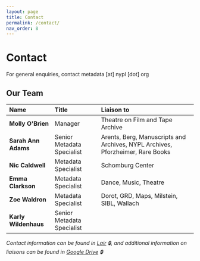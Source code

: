 ```yaml
---
layout: page
title: Contact
permalink: /contact/
nav_order: 8
---
```


# Contact
For general enquiries, contact metadata [at] nypl [dot] org

## Our Team

| Name | Title | Liaison to |
|:-------|:-------|:-------|
| **Molly O'Brien** | Manager | Theatre on Film and Tape Archive |
| **Sarah Ann Adams** | Senior Metadata Specialist | Arents, Berg, Manuscripts and Archives, NYPL Archives, Pforzheimer, Rare Books |
| **Nic Caldwell** | Metadata Specialist | Schomburg Center |
| **Emma Clarkson** | Metadata Specialist | Dance, Music, Theatre |
| **Zoe Waldron** | Metadata Specialist | Dorot, GRD, Maps, Milstein, SIBL, Wallach |
| **Karly Wildenhaus** | Senior Metadata Specialist | |

_Contact information can be found in [Lair](https://lair.nypl.org/-/departments/library-sites-and-services/research-libraries/metadata-services-unit) 🔒, and additional information on liaisons can be found in [Google Drive](https://docs.google.com/spreadsheets/d/1P-YDJigon640fTCLP4Ig4-zmzqrX88v5M24ShuxFNVY/edit) 🔒_